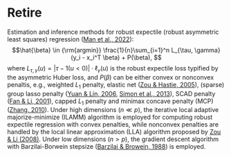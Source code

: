 # Retire
Estimation and inference methods for robust expectile (robust asymmetric least squares) regression ([Man et al., 2022](https://arxiv.org/abs/2212.05562)):
$$\hat{\beta} \in {\rm{argmin}} \frac{1}{n}\sum_{i=1}^n L_{\tau, \gamma}(y_i - x_i^T \beta) + P(\beta), $$
where $L_{\tau, \gamma}(u) = |\tau - 1(u<0)| \cdot \ell_\gamma(u)$ is the robust expectile loss typified by the asymmetric Huber loss, and $P(\beta)$ can be either convex or nonconvex penaltis, e.g., weighted $L_1$ penalty, elastic net ([Zou & Hastie, 2005](https://www.jstor.org/stable/3647580)), (sparse) group lasso penalty ([Yuan & Lin, 2006](https://rss.onlinelibrary.wiley.com/doi/abs/10.1111/j.1467-9868.2005.00532.x), [Simon et al., 2013](https://www.tandfonline.com/doi/abs/10.1080/10618600.2012.681250)), SCAD penalty ([Fan & Li, 2001](https://www.tandfonline.com/doi/abs/10.1198/016214501753382273)), capped $L_1$ penalty and minimax concave penalty (MCP) ([Zhang, 2010](https://projecteuclid.org/journals/annals-of-statistics/volume-38/issue-2/Nearly-unbiased-variable-selection-under-minimax-concave-penalty/10.1214/09-AOS729.full)).
Under high dimensions ($n \ll p$), the iterative local adaptive majorize-minimize (ILAMM) algorithm is employed for computing robust expectile regression with convex penalties, while nonconvex penalties are handled by the local linear approximation (LLA) algorithm proposed by [Zou & Li (2008)](https://projecteuclid.org/journals/annals-of-statistics/volume-36/issue-4/One-step-sparse-estimates-in-nonconcave-penalized-likelihood-models/10.1214/009053607000000802.full). Under low dimensions ($n > p$), the gradient descent algorithm with Barzilai-Borwein stepsize ([Barzilai & Browein, 1988](https://academic.oup.com/imajna/article-abstract/8/1/141/802460)) is employed. 
